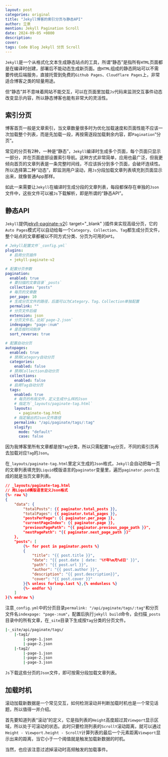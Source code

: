 ```yaml
---
layout: post
categories: original
title: "Jekyll博客的索引分页与静态API"
author: 立泉
mention: Jekyll Pagination Scroll
date: 2024-09-05 +0800
description: 
cover: 
tags: Code Blog Jekyll 分页 Scroll
---
```


`Jekyll`是一个从格式化文本生成静态站点的工具，所谓“静态”是指所有`HTML`页面都是在编译时创建，部署后不能动态生成新页面。由`HTML`组成的静态网站可以不需要传统后端服务，直接托管到免费的`Github Pages`、`Cloudflare Pages`上，非常适合博客之类的轻量用途。

但“静态”并不意味着网站不能交互，可以在页面里加载`Js`代码来监测交互事件动态改变显示内容，所以静态博客也能有非常大的灵活性。

## 索引分页

博客首页一般是文章索引，当文章数量很多时为优化加载速度和页面性能不应该一次加载整个列表，而是先加载一段，再按需逐段加载剩余内容，即`Pagination`“分页”。

常见的分页有2种，一种是“静态”，`Jekyll`编译时生成多个页面，每个页面只显示一部分，并在页面底部设置索引导航。这种方式非常简单，应用也最广泛，但我更倾向首页的文章列表是一条完整时间线，不应该拆分到多个页面，会破坏连续性。所以选择第二种“动态”，即监测用户滚动，用`Js`分段加载文章列表填充到页面显示出来，就像普通App那样。

如此一来需要让`Jekyll`在编译时生成分段的文章列表，每段都保存在单独的`Json`文件中，这些文件可以被`Js`下载解析，即是所谓的“静态API”。

## 静态API

`Jekyll`提供[jekyll-paginate-v2](https://github.com/sverrirs/jekyll-paginate-v2){: target="_blank" }插件来实现高级分页，它的`Auto Pages`模式可以自动给每一个`Category`、`Collection`、`Tag`都生成分页文件，整个站点的文章都被以不同方式分类、分页为可用的`API`。

```yaml
# Jekyll配置文件`_config.yml`
plugins:
  # 启用分页插件
  - jekyll-paginate-v2

# 配置分页参数
pagination:
  enabled: true
  # 要扫描的文章目录`_posts`
  collection: "posts"
  # 每页的文章数
  per_page: 10
  # 生成分页文件的路径，后面可以为Category、Tag、Collection单独配置
  permalink: ""
  # 分页文件后缀
  extension: json
  # 分页文件名，比如`page-2.json`
  indexpage: "page-:num"
  # 是否按时间倒序
  sort_reverse: true

# 配置自动分页
autopages:
  enabled: true
  # 禁用Category自动分页
  categories:
    enabled: false
  # 禁用Collection自动分页
  collections:
    enabled: false
  # 启用Tag自动分页
  tags:
    enabled: true
    # 每页的布局文件，定义生成什么样的Json
    # 指定为`_layouts/paginate-tag.html`
    layouts:
      - paginate-tag.html
    # 指定输出的Json文件路径
    permalink: "/api/paginate/tags/:tag"
    slugify:
      mode: "default"
      case: false
```

因为我博客里所有文章都是按`Tag`分类，所以只需配置`Tag`分页，不同的索引页再去加载对应`Tag`的`Json`。

在`_layouts/paginate-tag.html`里定义生成的`Json`格式，`Jekyll`会自动把每一页的文章列表填充到`Liquid`模版语言的`paginator`变量里，遍历`paginator.posts`生成的就是当页文章列表。

```json
// _layouts/paginate-tag.html
// 用Liquid模版语言定义Json格式
{%- raw %}
{
    "data": {
        "totalPosts": {{ paginator.total_posts }},
        "totalPages": {{ paginator.total_pages }},
        "postsPerPage": {{ paginator.per_page }},
        "currentPageIndex": {{ paginator.page }},
        "previousPagePath": "{{ paginator.previous_page_path }}",
        "nextPagePath": "{{ paginator.next_page_path }}"
    },
    "posts": [
        {%- for post in paginator.posts %}
        {
            "title": "{{ post.title }}",
            "date": "{{ post.date | date: "%Y年%m月%d日" }}",
            "path": "{{ post.url }}",
            "author": "{{ post.author }}",
            "description": "{{ post.description}}",
            "cover": "{{ post.cover }}"
        }{% unless forloop.last %},{% endunless %}
        {%- endfor %}
    ]
}{% endraw %}
```

注意`_config.yml`中的分页目录`permalink: "/api/paginate/tags/:tag"`和分页文件名`indexpage: "page-:num"`，配置后执行`jekyll build`命令，会扫描`_posts`目录中的所有文章，在`_site`目录下生成按`Tag`分类的分页文件。

```sh
|-_site/api/paginate/tags/
    |-tag1/
        |-page-1.json
        |-page-2.json
    |-tag2/
        |-page-1.json
        |-page-2.json
        |-page-3.json
```

`Js`下载这些分页的`Json`文件，即可按需分段加载文章列表。

## 加载时机

滚动加载新数据是一个常见交互，如何检测滚动并判断加载时机也是一个常见话题，所以值得一并介绍。

首先要知道列表“滚动”的定义，它是指列表的`Height`高度超过其`Viewport`显示区域，所以处于可滚动的状态。此时只要检测列表的`ScrollY`滚动距离，就可以通过`Height - Viewport.height - ScrollY`计算列表的最后一个元素距离`Viewport`显示出来的距离，当它小于一个阈值就是触发加载新数据的时机。

当然，也应该注意过滤掉滚动时高频触发的加载事件。